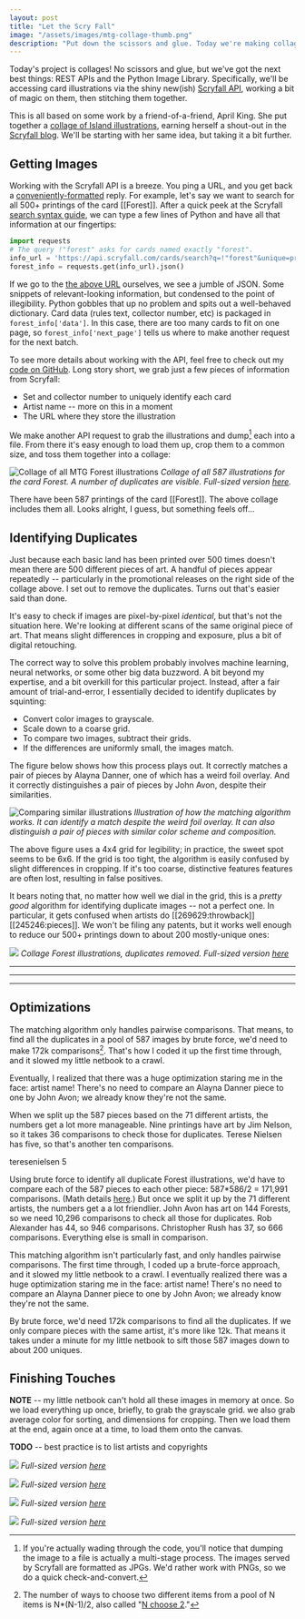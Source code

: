 ```yaml
---
layout: post
title: "Let the Scry Fall"
image: "/assets/images/mtg-collage-thumb.png"
description: "Put down the scissors and glue. Today we're making collages in Python!"
---
```


Today's project is collages! No scissors and glue, but we've got the next best things: REST APIs and the Python Image Library. Specifically, we'll be accessing card illustrations via the shiny new(ish) [Scryfall API](https://scryfall.com/docs/api), working a bit of magic on them, then stitching them together.

This is all based on some work by a friend-of-a-friend, April King. She put together a [collage of Island illustrations](https://twitter.com/CubeApril/status/938937585732341760), earning herself a shout-out in the [Scryfall blog](https://scryfall.com/blog/a-belated-year-in-review-152). We'll be starting with her same idea, but taking it a bit further.

## Getting Images

Working with the Scryfall API is a breeze. You ping a URL, and you get back a [conveniently-formatted](https://en.wikipedia.org/wiki/JSON) reply. For example, let's say we want to search for all 500+ printings of the card [[Forest]]. After a quick peek at the Scryfall [search syntax guide](https://scryfall.com/docs/reference), we can type a few lines of Python and have all that information at our fingertips:

```python
import requests
# The query !"forest" asks for cards named exactly "forest".
info_url = 'https://api.scryfall.com/cards/search?q=!"forest"&unique=prints'
forest_info = requests.get(info_url).json()
```

If we go to the [the above URL](https://api.scryfall.com/cards/search?q=!"forest"&unique=prints) ourselves, we see a jumble of JSON. Some snippets of relevant-looking information, but condensed to the point of illegibility. Python gobbles that up no problem and spits out a well-behaved dictionary. Card data (rules text, collector number, etc) is packaged in `forest_info['data']`. In this case, there are too many cards to fit on one page, so `forest_info['next_page']` tells us where to make another request for the next batch.

To see more details about working with the API, feel free to check out my [code on GitHub](https://github.com/charles-uno/scryfall). Long story short, we grab just a few pieces of information from Scryfall:

- Set and collector number to uniquely identify each card
- Artist name -- more on this in a moment
- The URL where they store the illustration

We make another API request to grab the illustrations and dump[^1] each into a file. From there it's easy enough to load them up, crop them to a common size, and toss them together into a collage:

[^1]: If you're actually wading through the code, you'll notice that dumping the image to a file is actually a multi-stage process. The images served by Scryfall are formatted as JPGs. We'd rather work with PNGs, so we do a quick check-and-convert.

![Collage of all MTG Forest illustrations](/assets/images/mtg-collage-all-forest-small.png)
*Collage of all 587 illustrations for the card Forest. A number of duplicates are visible. Full-sized version [here](/assets/images/mtg-collage-all-forest.png).*

There have been 587 printings of the card [[Forest]]. The above collage includes them all. Looks alright, I guess, but something feels off...

## Identifying Duplicates

Just because each basic land has been printed over 500 times doesn't mean there are 500 different pieces of art. A handful of pieces appear repeatedly -- particularly in the promotional releases on the right side of the collage above. I set out to remove the duplicates. Turns out that's easier said than done.

It's easy to check if images are pixel-by-pixel *identical*, but that's not the situation here. We're looking at different scans of the same original piece of art. That means slight differences in cropping and exposure, plus a bit of digital retouching.

The correct way to solve this problem probably involves machine learning, neural networks, or some other big data buzzword. A bit beyond my expertise, and a bit overkill for this particular project. Instead, after a fair amount of trial-and-error, I essentially decided to identify duplicates by squinting:

- Convert color images to grayscale.
- Scale down to a coarse grid.
- To compare two images, subtract their grids.
- If the differences are uniformly small, the images match.

The figure below shows how this process plays out. It correctly matches a pair of pieces by Alayna Danner, one of which has a weird foil overlay. And it correctly distinguishes a pair of pieces by John Avon, despite their similarities.

![Comparing similar illustrations](/assets/images/alaynadanner-johnavon.gif)
*Illustration of how the matching algorithm works. It can identify a match despite the weird foil overlay. It can also distinguish a pair of pieces with similar color scheme and composition.*

The above figure uses a 4x4 grid for legibility; in practice, the sweet spot seems to be 6x6. If the grid is too tight, the algorithm is easily confused by slight differences in cropping. If it's too coarse, distinctive features features are often lost, resulting in false positives.

It bears noting that, no matter how well we dial in the grid, this is a *pretty good* algorithm for identifying duplicate images -- not a perfect one. In particular, it gets confused when artists do [[269629:throwback]] [[245246:pieces]]. We won't be filing any patents, but it works well enough to reduce our 500+ printings down to about 200 mostly-unique ones:

![](/assets/images/mtg-collage-forest-small.png)
*Collage Forest illustrations, duplicates removed. Full-sized version [here](/assets/images/mtg-collage-forest.png)*





---


---


---


## Optimizations

The matching algorithm only handles pairwise comparisons. That means, to find all the duplicates in a pool of 587 images by brute force, we'd need to make 172k comparisons[^3]. That's how I coded it up the first time through, and it slowed my little netbook to a crawl.

[^3]: The number of ways to choose two different items from a pool of N items is N*(N-1)/2, also called "[N choose 2](https://www.quora.com/Math-What-is-the-formula-for-the-number-of-handshakes-H-in-terms-of-the-number-of-people-n)."

Eventually, I realized that there was a huge optimization staring me in the face: artist name! There's no need to compare an Alayna Danner piece to one by John Avon; we already know they're not the same.

When we split up the 587 pieces based on the 71 different artists, the numbers get a lot more manageable. Nine printings have art by Jim Nelson, so it takes 36 comparisons to check those for duplicates. Terese Nielsen has five, so that's another ten comparisons.





teresenielsen 5









Using brute force to identify all duplicate Forest illustrations, we'd have to compare each of the 587 pieces to each other piece: 587*586/2 = 171,991 comparisons. (Math details [here](https://www.quora.com/Math-What-is-the-formula-for-the-number-of-handshakes-H-in-terms-of-the-number-of-people-n).) But once we split it up by the 71 different artists, the numbers get a a lot friendlier. John Avon has art on 144 Forests, so we need 10,296 comparisons to check all those for duplicates. Rob Alexander has 44, so 946 comparisons. Christopher Rush has 37, so 666 comparisons. Everything else is small in comparison.












This matching algorithm isn't particularly fast, and only handles pairwise comparisons. The first time through, I coded up a brute-force approach, and it slowed my little netbook to a crawl. I eventually realized there was a huge optimization staring me in the face: artist name! There's no need to compare an Alayna Danner piece to one by John Avon; we already know they're not the same.

By brute force, we'd need 172k comparisons to find all the duplicates. If we only compare pieces with the same artist, it's more like 12k. That means it takes under a minute for my little netbook to sift those 587 images down to about 200 uniques.

[^3]: Using brute force to identify all duplicate Forest illustrations, we'd have to compare each of the 587 pieces to each other piece: 587*586/2 = 171,991 comparisons. (Math details [here](https://www.quora.com/Math-What-is-the-formula-for-the-number-of-handshakes-H-in-terms-of-the-number-of-people-n).) But once we split it up by the 71 different artists, the numbers get a a lot friendlier. John Avon has art on 144 Forests, so we need 10,296 comparisons to check all those for duplicates. Rob Alexander has 44, so 946 comparisons. Christopher Rush has 37, so 666 comparisons. Everything else is small in comparison.

## Finishing Touches



**NOTE** -- my little netbook can't hold all these images in memory at once. So we load everything up once, briefly, to grab the grayscale grid. we also grab average color for sorting, and dimensions for cropping. Then we load them at the end, again once at a time, to load them onto the canvas.




**TODO** -- best practice is to list artists and copyrights







![](/assets/images/mtg-collage-plains-small.png)
*Full-sized version [here](/assets/images/mtg-collage-plains.png)*

![](/assets/images/mtg-collage-island-small.png)
*Full-sized version [here](/assets/images/mtg-collage-island.png)*

![](/assets/images/mtg-collage-swamp-small.png)
*Full-sized version [here](/assets/images/mtg-collage-swamp.png)*

![](/assets/images/mtg-collage-mountain-small.png)
*Full-sized version [here](/assets/images/mtg-collage-mountain.png)*
